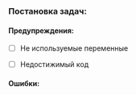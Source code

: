 ### Постановка задач:
#### Предупреждения:
- [ ] Не используемые переменные
- [ ] Недостижимый код



#### Ошибки: